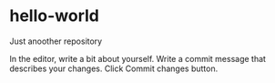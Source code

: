 # hello-world
Just anoother repository

In the editor, write a bit about yourself.
Write a commit message that describes your changes.
Click Commit changes button.
